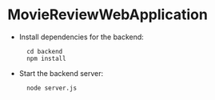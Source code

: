 # MovieReviewWebApplication







- Install dependencies for the backend:

        cd backend
        npm install

- Start the backend server:

        node server.js

